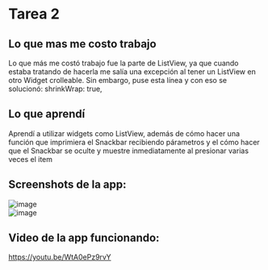 # Tarea 2  
  
## Lo que mas me costo trabajo  
Lo que más me costó trabajo fue la parte de ListView, ya que cuando estaba tratando de hacerla me salía una excepción al tener un ListView en otro Widget crolleable. Sin embargo, puse esta línea y con eso se solucionó: shrinkWrap: true,
  
## Lo que aprendí  
Aprendí a utilizar widgets como ListView, además de cómo hacer una función que imprimiera el Snackbar recibiendo párametros y el cómo hacer que el Snackbar se oculte y muestre inmediatamente al presionar varias veces el item


## Screenshots de la app:  
![image](https://github.com/josefranciscogv/PMD_T2/assets/60234623/cadb0b15-1dbd-4829-aa33-a16ec0adf1e0)  
![image](https://github.com/josefranciscogv/PMD_T2/assets/60234623/e6c4596a-2d5a-4510-a1dd-c029178fac4a)

## Video de la app funcionando:  
https://youtu.be/WtA0ePz9rvY   
